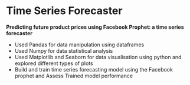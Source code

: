 <h1>Time Series Forecaster</h1> 
<b>Predicting future product prices using Facebook Prophet: a time series forecaster</b>
<ul>
  <li>Used Pandas for data manipulation using dataframes</li>
  <li>Used Numpy for data statistical analysis</li>
  <li>Used Matplotlib and Seaborn for data visualisation using python and explored different types of plots</li>
  <li>Build and train time series forecasting model using the Facebook prophet and Assess Trained model performance</li>
</ul>
